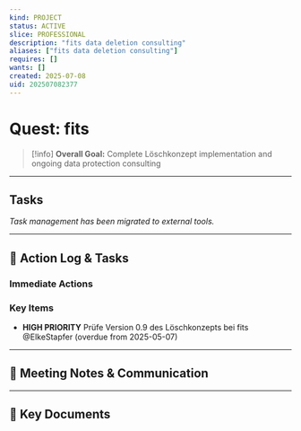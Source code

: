 ```yaml
---
kind: PROJECT
status: ACTIVE
slice: PROFESSIONAL
description: "fits data deletion consulting"
aliases: ["fits data deletion consulting"]
requires: []
wants: []
created: 2025-07-08
uid: 202507082377
---
```


# Quest: fits

> [!info]
> **Overall Goal:** Complete Löschkonzept implementation and ongoing data protection consulting

---

## Tasks

*Task management has been migrated to external tools.*

---

## 📝 Action Log & Tasks

### Immediate Actions
### Key Items
- **HIGH PRIORITY** Prüfe Version 0.9 des Löschkonzepts bei fits @ElkeStapfer (overdue from 2025-05-07)

---

## 💬 Meeting Notes & Communication

---

## 📎 Key Documents
